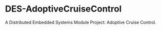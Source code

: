 # DES-AdoptiveCruiseControl
A Distributed Embedded Systems Module Project: Adoptive Cruise Control.
